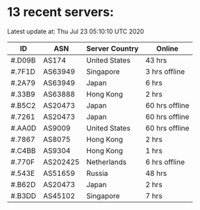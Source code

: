 # 13 recent servers:

Latest update at: Thu Jul 23 05:10:10 UTC 2020

| ID | ASN | Server Country | Online |
| -- | --- | -------------- | ------ |
| #.D09B | AS174 | United States | 43 hrs |
| #.7F1D | AS63949 | Singapore | 3 hrs offline |
| #.2A79 | AS63949 | Japan | 6 hrs |
| #.33B9 | AS63888 | Hong Kong | 2 hrs |
| #.B5C2 | AS20473 | Japan | 60 hrs offline |
| #.7261 | AS20473 | Japan | 60 hrs offline |
| #.AA0D | AS9009 | United States | 60 hrs offline |
| #.7867 | AS8075 | Hong Kong | 2 hrs |
| #.C4BB | AS9304 | Hong Kong | 1 hrs |
| #.770F | AS202425 | Netherlands | 6 hrs offline |
| #.543E | AS51659 | Russia | 48 hrs |
| #.B62D | AS20473 | Japan | 2 hrs |
| #.B3DD | AS45102 | Singapore | 7 hrs |

